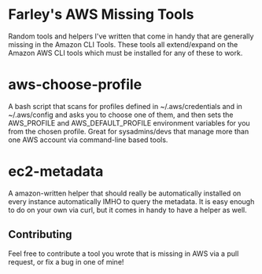 # Farley's AWS Missing Tools
Random tools and helpers I've written that come in handy that are generally missing in the Amazon CLI Tools.  These tools all extend/expand on the Amazon AWS CLI tools which must be installed for any of these to work.

# aws-choose-profile
A bash script that scans for profiles defined in ~/.aws/credentials and in ~/.aws/config and asks you to choose one of them, and then sets the AWS_PROFILE and AWS_DEFAULT_PROFILE environment variables for you from the chosen profile.  Great for sysadmins/devs that manage more than one AWS account via command-line based tools.

# ec2-metadata
A amazon-written helper that should really be automatically installed on every instance automatically IMHO to query the metadata.  It is easy enough to do on your own via curl, but it comes in handy to have a helper as well.

## Contributing
Feel free to contribute a tool you wrote that is missing in AWS via a pull request, or fix a bug in one of mine!
